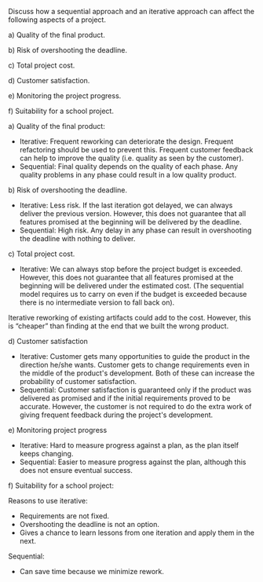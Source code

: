 <panel header="{{ icon_Q_A }} Sequential vs iterative approach">
<question has-input="true">

Discuss how a sequential approach and an iterative approach can affect the following aspects of a project.

a) Quality of the final product.

b) Risk of overshooting the deadline.

c) Total project cost.

d) Customer satisfaction.

e) Monitoring the project progress.

f) Suitability for a school project.

<div slot="answer">

a) Quality of the final product:

* Iterative: Frequent reworking can deteriorate the design. Frequent refactoring should be used to prevent this. Frequent customer feedback can help to improve the quality (i.e. quality as seen by the customer).
*	Sequential: Final quality depends on the quality of each phase. Any quality problems in any phase could result in a low quality product.

b) Risk of overshooting the deadline.

* Iterative: Less risk. If the last iteration got delayed, we can always deliver the previous version. However, this does not guarantee that all features promised at the beginning will be delivered by the deadline.
* Sequential: High risk. Any delay in any phase can result in overshooting the deadline with nothing to deliver.

c) Total project cost.

* Iterative: We can always stop before the project budget is exceeded. However, this does not guarantee that all features promised at the beginning will be delivered under the estimated cost. (The sequential model requires us to carry on even if the budget is exceeded because there is no intermediate version to fall back on).

Iterative reworking of existing artifacts could add to the cost. However, this is “cheaper” than finding at the end that we built the wrong product.

d) Customer satisfaction

* Iterative: Customer gets many opportunities to guide the product in the direction he/she wants. Customer gets to change requirements even in the middle of the product's development. Both of these can increase the probability of customer satisfaction.
* Sequential: Customer satisfaction is guaranteed only if the product was delivered as promised and if the initial requirements proved to be accurate. However, the customer is not required to do the extra work of giving frequent feedback during the project's development.

e) Monitoring project progress

* Iterative: Hard to measure progress against a plan, as the plan itself keeps changing.
* Sequential: Easier to measure progress against the plan, although this does not ensure eventual success.

f) Suitability for a school project:

Reasons to use iterative:

* Requirements are not fixed.
* Overshooting the deadline is not an option.
* Gives a chance to learn lessons from one iteration and apply them in the next.

Sequential:

* Can save time because we minimize rework.

</div>
</question>
</panel>
